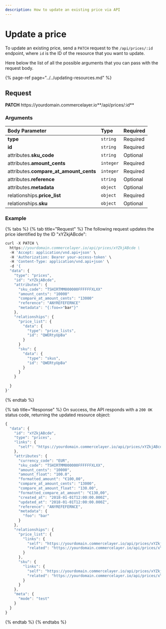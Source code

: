 ```yaml
---
description: How to update an existing price via API
---
```


# Update a price

To update an existing price, send a `PATCH` request to the `/api/prices/:id` endpoint, where `id` is the ID of the resource that you want to update.

Here below the list of all the possible arguments that you can pass with the request body.

{% page-ref page="../../updating-resources.md" %}

## Request

**PATCH** https://<i></i>yourdomain.commercelayer.io**/api/prices/:id**

### Arguments

| Body Parameter | Type | Required |
| :--- | :--- | :--- |
| **type** | `string` | Required |
| **id** | `string` | Required |
| attributes.**sku_code** | `string` | Optional |
| attributes.**amount_cents** | `integer` | Required |
| attributes.**compare_at_amount_cents** | `integer` | Required |
| attributes.**reference** | `string` | Optional |
| attributes.**metadata** | `object` | Optional |
| relationships.**price_list** | `object` | Required |
| relationships.**sku** | `object` | Optional |

### Example

{% tabs %}
{% tab title="Request" %}
The following request updates the price identified by the ID "xYZkjABcde":

```javascript
curl -X PATCH \
  https://yourdomain.commercelayer.io/api/prices/xYZkjABcde \
  -H 'Accept: application/vnd.api+json' \
  -H 'Authorization: Bearer your-access-token' \
  -H 'Content-Type: application/vnd.api+json' \
  -d '{
  "data": {
    "type": "prices",
    "id": "xYZkjABcde",
    "attributes": {
      "sku_code": "TSHIRTMM000000FFFFFFXLXX"
      "amount_cents": "10000"
      "compare_at_amount_cents": "13000"
      "reference": "ANYREFEFERNCE"
      "metadata": "{:foo=>"bar"}"
    },
    "relationships": {
      "price_list": {
        "data": {
          "type": "price_lists",
          "id": "QWERtyUpBa"
        }
      }
      "sku": {
        "data": {
          "type": "skus",
          "id": "QWERtyUpBa"
        }
      }
    }
    
  }
}'
```
{% endtab %}

{% tab title="Response" %}
On success, the API responds with a `200 OK` status code, returning the updated resource object:

```javascript
{
  "data": {
    "id": "xYZkjABcde",
    "type": "prices",
    "links": {
      "self": "https://yourdomain.commercelayer.io/api/prices/xYZkjABcde"
    },
    "attributes": {
      "currency_code": "EUR",
      "sku_code": "TSHIRTMM000000FFFFFFXLXX",
      "amount_cents": "10000",
      "amount_float": "100.0",
      "formatted_amount": "€100,00",
      "compare_at_amount_cents": "13000",
      "compare_at_amount_float": "130.00",
      "formatted_compare_at_amount": "€130,00",
      "created_at": "2018-01-01T12:00:00.000Z",
      "updated_at": "2018-01-01T12:00:00.000Z",
      "reference": "ANYREFEFERNCE",
      "metadata": {
        "foo": "bar"
      }
    },
    "relationships": {
      "price_list": {
        "links": {
          "self": "https://yourdomain.commercelayer.io/api/prices/xYZkjABcde/relationships/price_list",
          "related": "https://yourdomain.commercelayer.io/api/prices/xYZkjABcde/price_list"
        }
      },
      "sku": {
        "links": {
          "self": "https://yourdomain.commercelayer.io/api/prices/xYZkjABcde/relationships/sku",
          "related": "https://yourdomain.commercelayer.io/api/prices/xYZkjABcde/sku"
        }
      }
    },
    "meta": {
      "mode": "test"
    }
  }
}
```
{% endtab %}
{% endtabs %}
